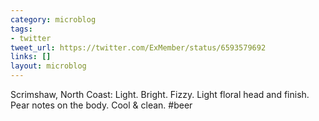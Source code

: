 ```yaml
---
category: microblog
tags:
- twitter
tweet_url: https://twitter.com/ExMember/status/6593579692
links: []
layout: microblog
---
```

Scrimshaw, North Coast: Light. Bright. Fizzy. Light floral head and finish. Pear notes on the body. Cool & clean. #beer
